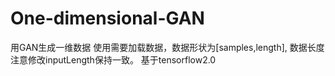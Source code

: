 # One-dimensional-GAN
用GAN生成一维数据
使用需要加载数据，数据形状为[samples,length], 数据长度注意修改inputLength保持一致。
基于tensorflow2.0

